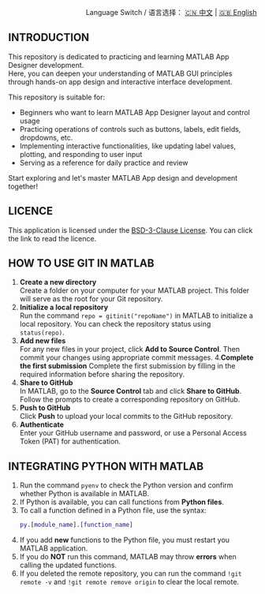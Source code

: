 <p align="right">
  Language Switch / 语言选择：
  <a href="./README.zh-CN.md">🇨🇳 中文</a> | <a href="./README.md">🇬🇧 English</a>
</p>

**INTRODUCTION**
---
This repository is dedicated to practicing and learning MATLAB App Designer development.  
Here, you can deepen your understanding of MATLAB GUI principles through hands-on app design and interactive interface development.

This repository is suitable for:
- Beginners who want to learn MATLAB App Designer layout and control usage
- Practicing operations of controls such as buttons, labels, edit fields, dropdowns, etc.
- Implementing interactive functionalities, like updating label values, plotting, and responding to user input
- Serving as a reference for daily practice and review

Start exploring and let's master MATLAB App design and development together!

**LICENCE**
---
This application is licensed under the [BSD-3-Clause License](LICENSE). You can click the link to read the licence.

**HOW TO USE GIT IN MATLAB**
---
1. **Create a new directory**  
Create a folder on your computer for your MATLAB project. This folder will serve as the root for your Git repository.
2. **Initialize a local repository**  
Run the command `repo = gitinit("repoName")` in MATLAB to initialize a local repository. You can check the repository status using `status(repo)`.
3. **Add new files**  
For any new files in your project, click **Add to Source Control**. Then commit your changes using appropriate commit messages.
4.**Complete the first submission**
Complete the first submission by filling in the required information before sharing the repository.
5. **Share to GitHub**  
In MATLAB, go to the **Source Control** tab and click **Share to GitHub**. Follow the prompts to create a corresponding repository on GitHub.
6. **Push to GitHub**  
Click **Push** to upload your local commits to the GitHub repository.
7. **Authenticate**  
Enter your GitHub username and password, or use a Personal Access Token (PAT) for authentication.

**INTEGRATING PYTHON WITH MATLAB**
---
1. Run the command `pyenv` to check the Python version and confirm whether Python is available in MATLAB.  
2. If Python is available, you can call functions from **Python files**.  
3. To call a function defined in a Python file, use the syntax:  
   ``` matlab
   py.[module_name].[function_name]
4. If you add **new** functions to the Python file, you must restart you MATLAB application.
5. If you do **NOT** run this command, MATLAB may throw **errors** when calling the updated functions.
6. If you deleted the remote repository, you can run the command `!git remote -v` and `!git remote remove origin` to clear the local remote.
